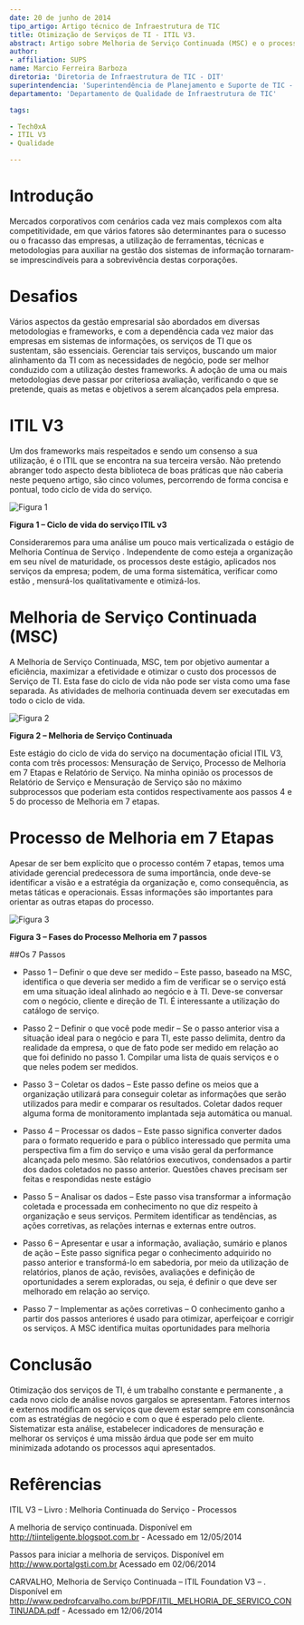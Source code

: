 ```yaml
---
date: 20 de junho de 2014
tipo_artigo: Artigo técnico de Infraestrutura de TIC
title: Otimização de Serviços de TI - ITIL V3.
abstract: Artigo sobre Melhoria de Serviço Continuada (MSC) e o processo de melhoria em 7 passos.
author:
- affiliation: SUPS
name: Marcio Ferreira Barboza
diretoria: 'Diretoria de Infraestrutura de TIC - DIT'
superintendencia: 'Superintendência de Planejamento e Suporte de TIC - SUPS'
departamento: 'Departamento de Qualidade de Infraestrutura de TIC'

tags:

- Tech0xA 
- ITIL V3
- Qualidade

---
```

Introdução
===
Mercados corporativos com cenários cada vez mais complexos com alta competitividade, em que vários fatores são determinantes para o sucesso ou o fracasso das empresas, a utilização de ferramentas, técnicas e metodologias  para auxiliar na gestão dos sistemas de informação tornaram-se imprescindíveis para a sobrevivência destas corporações.   

Desafios
===
Vários aspectos da gestão empresarial são abordados em diversas metodologias  e frameworks, e com a dependência cada vez maior das empresas em sistemas de informações, os serviços de TI que os sustentam, são essenciais. Gerenciar tais serviços, buscando um maior alinhamento da TI com as necessidades de negócio,  pode ser melhor conduzido com a utilização destes frameworks.
A adoção de uma ou mais metodologias deve passar por criteriosa avaliação, verificando o que se pretende, quais as metas e objetivos a serem alcançados pela empresa.

ITIL V3
===
Um dos frameworks mais respeitados e sendo um consenso a sua utilização, é o ITIL que se encontra na sua terceira versão.  Não pretendo abranger todo aspecto desta biblioteca de boas práticas que não caberia neste pequeno artigo, são cinco volumes, percorrendo de forma concisa e pontual, todo ciclo de vida do serviço.


![Figura  1](imagens/Figura1.png)

**Figura  1 – Ciclo de vida do serviço ITIL v3**


Consideraremos para uma análise um pouco mais verticalizada o estágio de  Melhoria Contínua de Serviço .
Independente de como esteja a organização em seu nível de maturidade, os processos deste estágio, aplicados nos serviços da empresa; podem, de uma forma sistemática, verificar como  estão , mensurá-los qualitativamente e otimizá-los.


Melhoria de Serviço Continuada (MSC)
===
A Melhoria de Serviço Continuada, MSC, tem por objetivo aumentar a eficiência, maximizar a efetividade e otimizar o custo dos processos de Serviço de TI. Esta fase do ciclo de vida não pode ser vista como uma fase separada. As atividades de melhoria continuada devem ser executadas em todo o ciclo de vida.

![Figura  2](imagens/Figura2.png)

**Figura  2 – Melhoria de Serviço Continuada**

Este estágio do ciclo de vida do serviço na documentação oficial  ITIL V3, conta com três processos:  Mensuração de Serviço, Processo de Melhoria em 7 Etapas e Relatório de Serviço. 
Na minha opinião  os processos de Relatório de Serviço e Mensuração de Serviço  são no máximo subprocessos que poderiam esta contidos respectivamente  aos passos 4 e 5  do processo de Melhoria em 7 etapas.
 
 
Processo de Melhoria em 7 Etapas
===
Apesar de ser bem explícito que o processo contém 7 etapas, temos uma atividade gerencial predecessora de suma importância, onde deve-se identificar a visão e a estratégia da organização e, como consequência, as metas táticas e operacionais. Essas informações são importantes para orientar as outras etapas do processo.    

![Figura  3](imagens/Figura3.png)

**Figura 3 – Fases do Processo Melhoria em 7 passos**


##Os 7 Passos

* Passo 1 – Definir o que deve ser medido – Este passo, baseado na MSC, identifica o que deveria ser medido a fim de verificar se o serviço está em uma situação ideal alinhado ao negócio e à TI. Deve-se conversar com o negócio, cliente e direção de TI. É interessante a utilização do catálogo de serviço.

* Passo 2 – Definir o que você pode medir – Se o passo anterior visa a situação ideal para o negócio e para TI, este passo delimita, dentro da realidade da empresa, o que de fato pode ser medido em relação ao que foi definido no passo 1. Compilar uma lista de quais serviços e o que neles podem ser medidos. 
 
* Passo 3 – Coletar os dados – Este passo define os meios que a organização utilizará para conseguir coletar as informações que serão utilizados para medir e comparar os resultados. Coletar dados requer alguma forma de monitoramento implantada seja automática ou manual.

* Passo 4 – Processar os dados – Este passo significa converter dados para o formato requerido e para o público interessado que permita uma perspectiva fim a fim do serviço e uma visão geral da performance alcançada pelo mesmo. São relatórios executivos, condensados a partir dos dados coletados no passo anterior. Questões chaves precisam ser feitas e respondidas neste estágio 

* Passo 5 – Analisar os dados – Este passo visa transformar a informação coletada e processada em conhecimento no que diz respeito à organização e seus serviços. Permitem identificar as tendências, as ações corretivas, as relações internas e externas entre outros. 

* Passo 6 – Apresentar e usar a informação, avaliação, sumário e planos de ação – Este passo significa pegar o conhecimento adquirido no passo anterior e transformá-lo em sabedoria, por meio da utilização de relatórios, planos de ação, revisões, avaliações e definição de oportunidades a serem exploradas, ou seja, é definir o que deve ser melhorado em relação ao serviço. 

* Passo 7 – Implementar as ações corretivas – O conhecimento ganho a partir dos passos anteriores é usado para otimizar, aperfeiçoar e corrigir os serviços. A MSC identifica muitas oportunidades para melhoria 

Conclusão
===
Otimização dos serviços de TI, é um trabalho constante e permanente , a cada novo ciclo de análise novos gargalos se apresentam. Fatores internos e externos modificam os serviços que devem estar sempre em consonância com as estratégias de negócio e com o que é esperado pelo cliente. Sistematizar esta análise, estabelecer indicadores de mensuração e melhorar os serviços é uma missão árdua que pode ser em muito minimizada adotando os processos aqui apresentados. 



Refêrencias
===

ITIL V3 – Livro :  Melhoria Continuada do Serviço - Processos

A melhoria de serviço continuada. Disponível em <http://tiinteligente.blogspot.com.br> - Acessado em 12/05/2014

Passos para iniciar a melhoria de serviços. Disponível em <http://www.portalgsti.com.br> Acessado em 02/06/2014

CARVALHO, Melhoria de Serviço Continuada – ITIL Foundation V3 – . Disponível em <http://www.pedrofcarvalho.com.br/PDF/ITIL_MELHORIA_DE_SERVICO_CONTINUADA.pdf> - Acessado em 12/06/2014